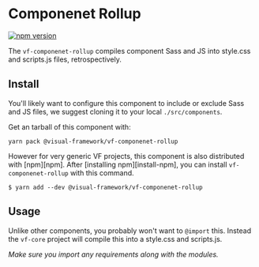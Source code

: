# Componenet Rollup

[![npm version](https://badge.fury.io/js/%40visual-framework%2Fvf-componenet-rollup.svg)](https://badge.fury.io/js/%40visual-framework%2Fvf-componenet-rollup)

The `vf-componenet-rollup` compiles component Sass and JS into style.css and scripts.js files, retrospectively.

## Install

You'll likely want to configure this component to include or exclude Sass and JS files, we suggest cloning it to your local `./src/components`.

Get an tarball of this component with:

```
yarn pack @visual-framework/vf-componenet-rollup
```

However for very generic VF projects, this component is also distributed with [npm][npm]. After [installing npm][install-npm], you can install `vf-componenet-rollup` with this command.

```
$ yarn add --dev @visual-framework/vf-componenet-rollup
```

## Usage

Unlike other components, you probably won't want to `@import` this. Instead the `vf-core` project will compile this into a style.css and scripts.js.

_Make sure you import any requirements along with the modules._
